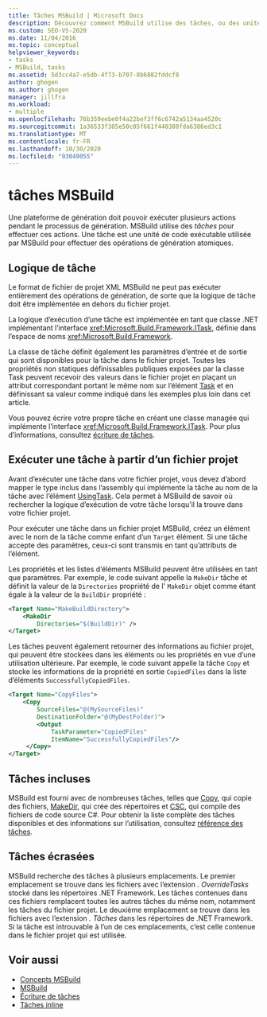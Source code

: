 ```yaml
---
title: Tâches MSBuild | Microsoft Docs
description: Découvrez comment MSBuild utilise des tâches, ou des unités de code exécutable qui effectuent des opérations de génération atomiques, pendant le processus de génération.
ms.custom: SEO-VS-2020
ms.date: 11/04/2016
ms.topic: conceptual
helpviewer_keywords:
- tasks
- MSBuild, tasks
ms.assetid: 5d3cc4a7-e5db-4f73-b707-8b6882fddcf8
author: ghogen
ms.author: ghogen
manager: jillfra
ms.workload:
- multiple
ms.openlocfilehash: 76b359eebe0f4a22bef3ff6c6742a5134aa4520c
ms.sourcegitcommit: 1a36533f385e50c05f661f440380fda6386ed3c1
ms.translationtype: MT
ms.contentlocale: fr-FR
ms.lasthandoff: 10/30/2020
ms.locfileid: "93049055"
---
```

# <a name="msbuild-tasks"></a>tâches MSBuild

Une plateforme de génération doit pouvoir exécuter plusieurs actions pendant le processus de génération. MSBuild utilise des *tâches* pour effectuer ces actions. Une tâche est une unité de code exécutable utilisée par MSBuild pour effectuer des opérations de génération atomiques.

## <a name="task-logic"></a>Logique de tâche

 Le format de fichier de projet XML MSBuild ne peut pas exécuter entièrement des opérations de génération, de sorte que la logique de tâche doit être implémentée en dehors du fichier projet.

 La logique d’exécution d’une tâche est implémentée en tant que classe .NET implémentant l’interface <xref:Microsoft.Build.Framework.ITask>, définie dans l’espace de noms <xref:Microsoft.Build.Framework>.

 La classe de tâche définit également les paramètres d’entrée et de sortie qui sont disponibles pour la tâche dans le fichier projet. Toutes les propriétés non statiques définissables publiques exposées par la classe Task peuvent recevoir des valeurs dans le fichier projet en plaçant un attribut correspondant portant le même nom sur l’élément [Task](../msbuild/task-element-msbuild.md) et en définissant sa valeur comme indiqué dans les exemples plus loin dans cet article.

 Vous pouvez écrire votre propre tâche en créant une classe managée qui implémente l’interface <xref:Microsoft.Build.Framework.ITask>. Pour plus d’informations, consultez [écriture de tâches](../msbuild/task-writing.md).

## <a name="execute-a-task-from-a-project-file"></a>Exécuter une tâche à partir d’un fichier projet

 Avant d’exécuter une tâche dans votre fichier projet, vous devez d’abord mapper le type inclus dans l’assembly qui implémente la tâche au nom de la tâche avec l’élément [UsingTask](../msbuild/usingtask-element-msbuild.md). Cela permet à MSBuild de savoir où rechercher la logique d’exécution de votre tâche lorsqu’il la trouve dans votre fichier projet.

 Pour exécuter une tâche dans un fichier projet MSBuild, créez un élément avec le nom de la tâche comme enfant d’un `Target` élément. Si une tâche accepte des paramètres, ceux-ci sont transmis en tant qu’attributs de l’élément.

 Les propriétés et les listes d’éléments MSBuild peuvent être utilisées en tant que paramètres. Par exemple, le code suivant appelle la `MakeDir` tâche et définit la valeur de la `Directories` propriété de l' `MakeDir` objet comme étant égale à la valeur de la `BuildDir` propriété :

```xml
<Target Name="MakeBuildDirectory">
    <MakeDir
        Directories="$(BuildDir)" />
</Target>
```

 Les tâches peuvent également retourner des informations au fichier projet, qui peuvent être stockées dans les éléments ou les propriétés en vue d’une utilisation ultérieure. Par exemple, le code suivant appelle la tâche `Copy` et stocke les informations de la propriété en sortie `CopiedFiles` dans la liste d’éléments `SuccessfullyCopiedFiles`.

```xml
<Target Name="CopyFiles">
    <Copy
        SourceFiles="@(MySourceFiles)"
        DestinationFolder="@(MyDestFolder)">
        <Output
            TaskParameter="CopiedFiles"
            ItemName="SuccessfullyCopiedFiles"/>
     </Copy>
</Target>
```

## <a name="included-tasks"></a>Tâches incluses

 MSBuild est fourni avec de nombreuses tâches, telles que [Copy](../msbuild/copy-task.md), qui copie des fichiers, [MakeDir](../msbuild/makedir-task.md), qui crée des répertoires et [CSC](../msbuild/csc-task.md), qui compile des fichiers de code source C#. Pour obtenir la liste complète des tâches disponibles et des informations sur l’utilisation, consultez [référence des tâches](../msbuild/msbuild-task-reference.md).

## <a name="overridden-tasks"></a>Tâches écrasées

 MSBuild recherche des tâches à plusieurs emplacements. Le premier emplacement se trouve dans les fichiers avec l’extension *. OverrideTasks* stocké dans les répertoires .NET Framework. Les tâches contenues dans ces fichiers remplacent toutes les autres tâches du même nom, notamment les tâches du fichier projet. Le deuxième emplacement se trouve dans les fichiers avec l’extension *. Tâches* dans les répertoires de .NET Framework. Si la tâche est introuvable à l’un de ces emplacements, c’est celle contenue dans le fichier projet qui est utilisée.

## <a name="see-also"></a>Voir aussi

- [Concepts MSBuild](../msbuild/msbuild-concepts.md)
- [MSBuild](../msbuild/msbuild.md)
- [Écriture de tâches](../msbuild/task-writing.md)
- [Tâches inline](../msbuild/msbuild-inline-tasks.md)
